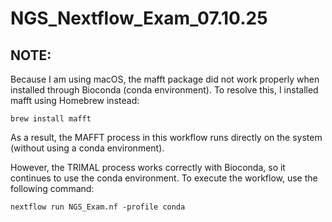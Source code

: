 # NGS_Nextflow_Exam_07.10.25
## NOTE:
Because I am using macOS, the mafft package did not work properly when installed through Bioconda (conda environment).
To resolve this, I installed mafft using Homebrew instead:

    brew install mafft

As a result, the MAFFT process in this workflow runs directly on the system (without using a conda environment).

However, the TRIMAL process works correctly with Bioconda, so it continues to use the conda environment.
To execute the workflow, use the following command:

    nextflow run NGS_Exam.nf -profile conda
